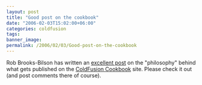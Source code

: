 ```yaml
---
layout: post
title: "Good post on the cookbook"
date: "2006-02-03T15:02:00+06:00"
categories: coldfusion 
tags: 
banner_image: 
permalink: /2006/02/03/Good-post-on-the-cookbook
---
```


Rob Brooks-Bilson has written an <a href="http://www.brooks-bilson.com/blogs/rob/index.cfm/2006/2/3/A-Word-on-the-ColdFusion-Cookbook-Philosophy">excellent post</a> on the "philosophy" behind what gets published on the <a href="http://www.coldfusioncookbook.com">ColdFusion Cookbook</a> site. Please check it out (and post comments there of course).